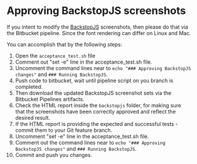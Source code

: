 # Approving BackstopJS screenshots

If you intent to modify the [BackstopJS](https://github.com/garris/BackstopJS) 
screenshots, then please do that via the Bitbucket pipeline. 
Since the font rendering can differ on Linux and Mac.
 
You can accomplish that by the following steps:
1. Open the `acceptance_test.sh` file
2. Comment out "set -e" line in the acceptance_test.sh file.
3. Uncomment the command lines near to `echo "### Approving BackstopJS changes"` and `### Running BackstopJS`.
4. Push code to bitbucket, wait until pipeline script on you branch is completed.
5. Then download the updated BackstopJS screenshot sets via the Bitbucket Pipelines artifacts.
6. Check the HTML report inside the `backstopjs` folder, for making sure that the screenshots have been correctly approved and reflect the desired result.
7. If the HTML report is providing the expected and successful tests - commit them to your Git feature branch.
8. Uncomment "set -e" line in the acceptance_test.sh file.
9. Comment out the command lines near to `echo "### Approving BackstopJS changes"` and `### Running BackstopJS`.
10. Commit and push you changes.
